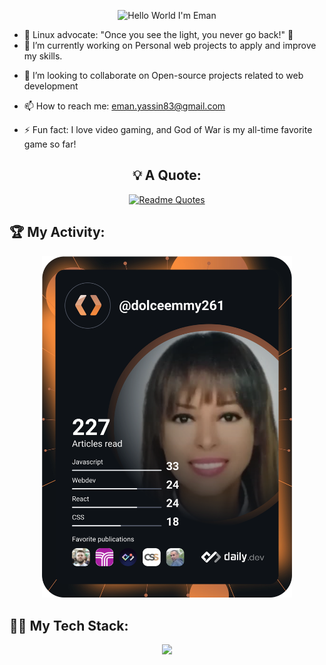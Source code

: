 <!-- <div align="center">
  <h1>Hello World I'm Eman! 👋</h1> 
   
</div>-->

<!-- **dolce-emmy/dolce-emmy** is a ✨ _special_ ✨ repository because its `README.md` (this file) appears on your GitHub profile.

Here are some ideas to get you started: -->

<div align="center">
 
  ![Hello World I'm Eman](header.gif)
</div>

- 🌌 Linux advocate: "Once you see the light, you never go back!" 🌟
- 🔭 I’m currently working on Personal web projects to apply and improve my skills.
<!-- - 🌱 I’m currently working on a react project called Luxevivre -->
- 👯 I’m looking to collaborate on Open-source projects related to web development
<!-- - 🤔 I’m looking for help with ... -->
<!-- - 💬 Ask me about HTML, CSS, Tailwind CSS, SCSS, JavaScript, React.js, Express.js, Node.js, and MongoDB. -->
- 📫 How to reach me: eman.yassin83@gmail.com
<!-- - 😄 Pronouns: ... -->
- ⚡ Fun fact: I love video gaming, and God of War is my all-time favorite game so far!

 <div align="center">
   
## 💡 A Quote:
[![Readme Quotes](https://quotes-github-readme.vercel.app/api?type=horizontal&theme=dark)](https://github.com/piyushsuthar/github-readme-quotes)

<!-- ## 🧮 My Github Status:

<p float="left">
  <img src="https://github-readme-stats.vercel.app/api?username=dolce-emmy&show=reviews,prs_merged,prs_merged_percentage&theme=monokai" alt="GitHub Stats" width="48%" />
  <img src="https://github-readme-stats.vercel.app/api/top-langs/?username=dolce-emmy&hide_progress=true&theme=monokai" alt="Top Languages" width="50%" />
</p> -->
  
</div>

  ## 🏆 My Activity:
  
<p align="center"> 
  <a href="https://app.daily.dev/dolceemmy261"><img src="https://github.com/dolce-emmy/dolce-emmy/blob/main/devcard.svg" width="400" alt= "Eman Yassin Mohamed Hassan's Dev Card"/></a> </p>

 ## 👨‍💻 My Tech Stack:

<p align="center">
  <a href="https://skillicons.dev">
    <img src="https://skillicons.dev/icons?i=js,html,css,bootstrap,figma,js,react,mongodb,express" />
  </a>




